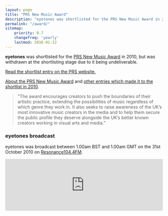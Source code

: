 ```yaml
---
layout: page
title: "PRS New Music Award"
description: "eyetones was shortlisted for the PRS New Music Award in 2010, but was withdrawn at the shortlisting stage due to it being undeliverable."
permalink: "/award/"
sitemap:
    priority: 0.7
    changefreq: 'yearly'
    lastmod: 2016-01-22
---
```


**eyetones** was shortlisted for the [PRS New Music Award](http://www.prsformusicfoundation.com/newmusicaward/2010shortlist.htm) in 2010, but was withdrawn at the shortlisting stage due to it being undeliverable.

[Read the shortlist entry on the PRS website.](http://www.prsformusicfoundation.com/newmusicaward/eyetones.htm)

[About the PRS New Music Award](http://www.prsformusicfoundation.com/newmusicaward/about.htm) and [other entries which made it to the shortlist in 2010](http://www.prsformusicfoundation.com/newmusicaward/2010shortlist.htm).

> "The award encourages creators to push the boundaries of their artistic practice, extending the possibilities of music regardless of which genre they work in. It also seeks to raise awareness of the UK’s most innovative music creators in the media and to help them secure the public profile they deserve alongside the UK’s better known creators working in visual arts and media.”

### eyetones broadcast

eyetones was broadcast between 1.00am BST and 1.00am GMT on the 31st October 2010 on [Resonance104.4FM](https://www.resonancefm.com/).

<iframe width="100%" height="166" scrolling="no" frameborder="no" src="https://w.soundcloud.com/player/?url=https%3A//api.soundcloud.com/tracks/6566220&amp;auto_play=false&amp;hide_related=true&amp;show_comments=true&amp;show_user=false&amp;show_reposts=false&amp;visual=true"></iframe>